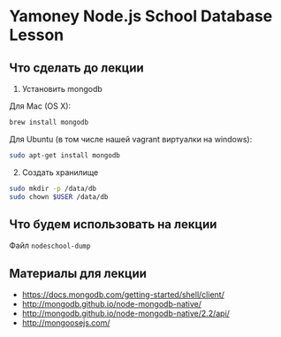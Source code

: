 # Yamoney Node.js School Database Lesson

## Что сделать до лекции

1. Установить mongodb

Для Mac (OS X):
```sh
brew install mongodb
```

Для Ubuntu (в том числе нашей vagrant виртуалки на windows):
```sh
sudo apt-get install mongodb
```

2. Создать хранилище
```sh
sudo mkdir -p /data/db
sudo chown $USER /data/db
```

## Что будем использовать на лекции

Файл `nodeschool-dump`

## Материалы для лекции

* https://docs.mongodb.com/getting-started/shell/client/
* http://mongodb.github.io/node-mongodb-native/
* http://mongodb.github.io/node-mongodb-native/2.2/api/
* http://mongoosejs.com/
